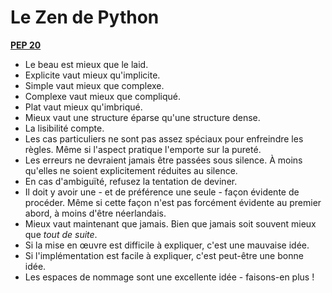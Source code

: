 # Le Zen de Python

**[PEP 20](https://www.python.org/dev/peps/pep-0020/)**

- Le beau est mieux que le laid.
- Explicite vaut mieux qu'implicite.
- Simple vaut mieux que complexe.
- Complexe vaut mieux que compliqué.
- Plat vaut mieux qu'imbriqué.
- Mieux vaut une structure éparse qu'une structure dense.
- La lisibilité compte.
- Les cas particuliers ne sont pas assez spéciaux pour enfreindre les règles.
 Même si l'aspect pratique l'emporte sur la pureté.
- Les erreurs ne devraient jamais être passées sous silence.
 À moins qu'elles ne soient explicitement réduites au silence.
- En cas d'ambiguïté, refusez la tentation de deviner.
- Il doit y avoir une - et de préférence une seule - façon évidente de procéder.
 Même si cette façon n'est pas forcément évidente au premier abord, à moins d'être néerlandais.
- Mieux vaut maintenant que jamais.
 Bien que jamais soit souvent mieux que *tout de suite*.
- Si la mise en œuvre est difficile à expliquer, c'est une mauvaise idée.
- Si l'implémentation est facile à expliquer, c'est peut-être une bonne idée.
- Les espaces de nommage sont une excellente idée - faisons-en plus !
